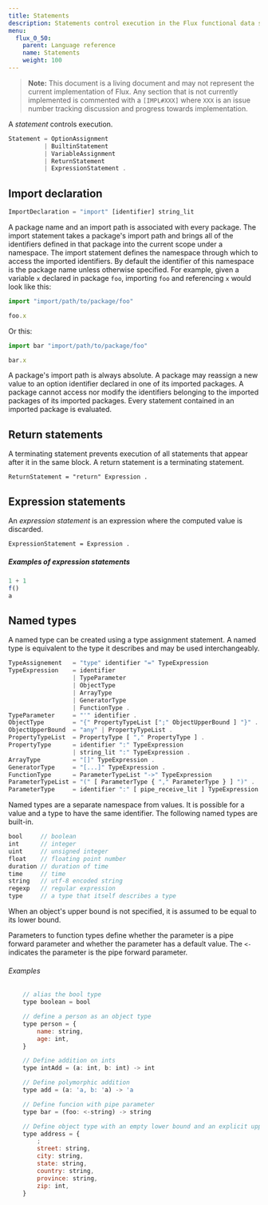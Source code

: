 ```yaml
---
title: Statements
description: Statements control execution in the Flux functional data scripting language.
menu:
  flux_0_50:
    parent: Language reference
    name: Statements
    weight: 100
---
```


> **Note:** This document is a living document and may not represent the current implementation of Flux.
Any section that is not currently implemented is commented with a `[IMPL#XXX]` where `XXX` is an issue number tracking discussion and progress towards implementation.

A _statement_ controls execution.

```js
Statement = OptionAssignment
          | BuiltinStatement
          | VariableAssignment
          | ReturnStatement
          | ExpressionStatement .
```

## Import declaration

```js
ImportDeclaration = "import" [identifier] string_lit
```

A package name and an import path is associated with every package.
The import statement takes a package's import path and brings all of the identifiers
defined in that package into the current scope under a namespace.
The import statement defines the namespace through which to access the imported identifiers.
By default the identifier of this namespace is the package name unless otherwise specified.
For example, given a variable `x` declared in package `foo`, importing `foo` and referencing `x` would look like this:

```js
import "import/path/to/package/foo"

foo.x
```

Or this:

```js
import bar "import/path/to/package/foo"

bar.x
```

A package's import path is always absolute.
A package may reassign a new value to an option identifier declared in one of its imported packages.
A package cannot access nor modify the identifiers belonging to the imported packages of its imported packages.
Every statement contained in an imported package is evaluated.

## Return statements

A terminating statement prevents execution of all statements that appear after it in the same block.
A return statement is a terminating statement.

```
ReturnStatement = "return" Expression .
```
## Expression statements

An _expression statement_ is an expression where the computed value is discarded.

```
ExpressionStatement = Expression .
```

##### Examples of expression statements

```js
1 + 1
f()
a
```

## Named types

A named type can be created using a type assignment statement.
A named type is equivalent to the type it describes and may be used interchangeably.

```js
TypeAssignement   = "type" identifier "=" TypeExpression
TypeExpression    = identifier
                  | TypeParameter
                  | ObjectType
                  | ArrayType
                  | GeneratorType
                  | FunctionType .
TypeParameter     = "'" identifier .
ObjectType        = "{" PropertyTypeList [";" ObjectUpperBound ] "}" .
ObjectUpperBound  = "any" | PropertyTypeList .
PropertyTypeList  = PropertyType [ "," PropertyType ] .
PropertyType      = identifier ":" TypeExpression
                  | string_lit ":" TypeExpression .
ArrayType         = "[]" TypeExpression .
GeneratorType     = "[...]" TypeExpression .
FunctionType      = ParameterTypeList "->" TypeExpression
ParameterTypeList = "(" [ ParameterType { "," ParameterType } ] ")" .
ParameterType     = identifier ":" [ pipe_receive_lit ] TypeExpression .
```

Named types are a separate namespace from values.
It is possible for a value and a type to have the same identifier.
The following named types are built-in.

```js
bool     // boolean
int      // integer
uint     // unsigned integer
float    // floating point number
duration // duration of time
time     // time
string   // utf-8 encoded string
regexp   // regular expression
type     // a type that itself describes a type
```

When an object's upper bound is not specified, it is assumed to be equal to its lower bound.

Parameters to function types define whether the parameter is a pipe forward
parameter and whether the parameter has a default value.
The `<-` indicates the parameter is the pipe forward parameter.

###### Examples
```js
    // alias the bool type
    type boolean = bool

    // define a person as an object type
    type person = {
        name: string,
        age: int,
    }

    // Define addition on ints
    type intAdd = (a: int, b: int) -> int

    // Define polymorphic addition
    type add = (a: 'a, b: 'a) -> 'a

    // Define funcion with pipe parameter
    type bar = (foo: <-string) -> string

    // Define object type with an empty lower bound and an explicit upper bound
    type address = {
        ;
        street: string,
        city: string,
        state: string,
        country: string,
        province: string,
        zip: int,
    }
```
